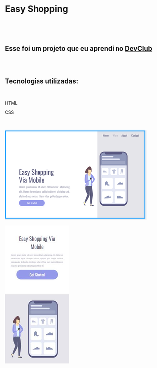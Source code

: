 <h1>Easy Shopping</h1>
<br>
<br>
<br>
<h2>Esse foi um projeto que eu aprendi no <a href="https://rodolfomori.com.br/devclub/">DevClub</a></h2>
<br>
<br>
<h2>Tecnologias utilizadas:</h2>
<br>
  <p>HTML</p>
  <p>CSS</p>
<br>
<br>
<img src="https://github.com/paulasaraivadev/Easy-Shopping/blob/main/Assets/easy-shopping-desktop.PNG?raw=true">
<br>
<br>

<img src="https://github.com/paulasaraivadev/Easy-Shopping/blob/main/Assets/easy%20shopping%20responsivo.JPG?raw=true">
